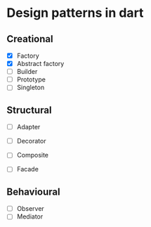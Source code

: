 # Design patterns in dart

## Creational
- [x] Factory
- [x] Abstract factory
- [ ] Builder
- [ ] Prototype
- [ ] Singleton

## Structural
- [ ] Adapter
- [ ] Decorator
- [ ] Composite
- [ ] Facade


## Behavioural
- [ ] Observer
- [ ] Mediator